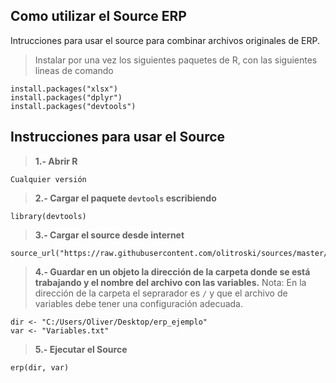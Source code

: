 ## Como utilizar el Source ERP
Intrucciones para usar el source para combinar archivos originales de ERP.

> Instalar por una vez los siguientes paquetes de R, con las siguientes lineas de comando

	install.packages("xlsx")
	install.packages("dplyr")
	install.packages("devtools")


## Instrucciones para usar el Source

> **1.- Abrir R**

	Cualquier versión

> **2.- Cargar el paquete `devtools` escribiendo**

	library(devtools)

> **3.- Cargar el source desde internet**

	source_url("https://raw.githubusercontent.com/olitroski/sources/master/source_erp.r")

> **4.- Guardar en un objeto la dirección de la carpeta donde se está trabajando y el nombre del archivo con las variables.** Nota: En la dirección de la carpeta el seprarador es `/` y que el archivo de variables debe tener una configuración adecuada. 

	dir <- "C:/Users/Oliver/Desktop/erp_ejemplo"
	var <- "Variables.txt"

> **5.- Ejecutar el Source**

	
	erp(dir, var) 


 
 